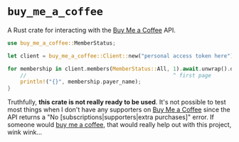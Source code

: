 # `buy_me_a_coffee`

A Rust crate for interacting with the [Buy Me a Coffee] API.

```rs
use buy_me_a_coffee::MemberStatus;

let client = buy_me_a_coffee::Client::new("personal access token here");

for membership in client.members(MemberStatus::All, 1).await.unwrap().data {
    //                                              ^ first page
    println!("{}", membership.payer_name);
}
```

Truthfully, **this crate is not really ready to be used**. It's not possible to
test most things when I don't have any supporters on [Buy Me a Coffee] since the
API returns a "No \[subscriptions|supporters|extra purchases]" error. If someone
would [buy me a coffee][Buy Me a Coffee personal page], that would really help
out with this project, wink wink...

[Buy Me a Coffee]: https://buymeacoffee.com
[Buy Me a Coffee personal page]: https://buymeacoffee.com/im_valentinegb
